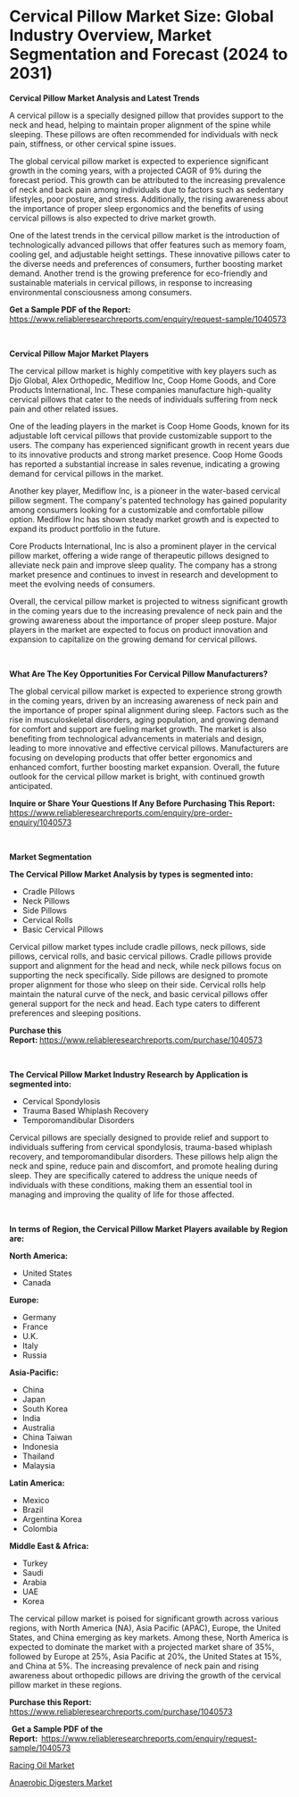 <p><h1>Cervical Pillow Market Size: Global Industry Overview, Market Segmentation and Forecast (2024 to 2031)</h1></p><p><strong>Cervical Pillow Market Analysis and Latest Trends</strong></p>
<p><p>A cervical pillow is a specially designed pillow that provides support to the neck and head, helping to maintain proper alignment of the spine while sleeping. These pillows are often recommended for individuals with neck pain, stiffness, or other cervical spine issues.</p><p>The global cervical pillow market is expected to experience significant growth in the coming years, with a projected CAGR of 9% during the forecast period. This growth can be attributed to the increasing prevalence of neck and back pain among individuals due to factors such as sedentary lifestyles, poor posture, and stress. Additionally, the rising awareness about the importance of proper sleep ergonomics and the benefits of using cervical pillows is also expected to drive market growth.</p><p>One of the latest trends in the cervical pillow market is the introduction of technologically advanced pillows that offer features such as memory foam, cooling gel, and adjustable height settings. These innovative pillows cater to the diverse needs and preferences of consumers, further boosting market demand. Another trend is the growing preference for eco-friendly and sustainable materials in cervical pillows, in response to increasing environmental consciousness among consumers.</p></p>
<p><strong>Get a Sample PDF of the Report:&nbsp;</strong> <a href="https://www.reliableresearchreports.com/enquiry/request-sample/1040573">https://www.reliableresearchreports.com/enquiry/request-sample/1040573</a></p>
<p>&nbsp;</p>
<p><strong>Cervical Pillow Major Market Players</strong></p>
<p><p>The cervical pillow market is highly competitive with key players such as Djo Global, Alex Orthopedic, Mediflow Inc, Coop Home Goods, and Core Products International, Inc. These companies manufacture high-quality cervical pillows that cater to the needs of individuals suffering from neck pain and other related issues.</p><p>One of the leading players in the market is Coop Home Goods, known for its adjustable loft cervical pillows that provide customizable support to the users. The company has experienced significant growth in recent years due to its innovative products and strong market presence. Coop Home Goods has reported a substantial increase in sales revenue, indicating a growing demand for cervical pillows in the market.</p><p>Another key player, Mediflow Inc, is a pioneer in the water-based cervical pillow segment. The company's patented technology has gained popularity among consumers looking for a customizable and comfortable pillow option. Mediflow Inc has shown steady market growth and is expected to expand its product portfolio in the future.</p><p>Core Products International, Inc is also a prominent player in the cervical pillow market, offering a wide range of therapeutic pillows designed to alleviate neck pain and improve sleep quality. The company has a strong market presence and continues to invest in research and development to meet the evolving needs of consumers.</p><p>Overall, the cervical pillow market is projected to witness significant growth in the coming years due to the increasing prevalence of neck pain and the growing awareness about the importance of proper sleep posture. Major players in the market are expected to focus on product innovation and expansion to capitalize on the growing demand for cervical pillows.</p></p>
<p>&nbsp;</p>
<p><strong>What Are The Key Opportunities For Cervical Pillow Manufacturers?</strong></p>
<p><p>The global cervical pillow market is expected to experience strong growth in the coming years, driven by an increasing awareness of neck pain and the importance of proper spinal alignment during sleep. Factors such as the rise in musculoskeletal disorders, aging population, and growing demand for comfort and support are fueling market growth. The market is also benefiting from technological advancements in materials and design, leading to more innovative and effective cervical pillows. Manufacturers are focusing on developing products that offer better ergonomics and enhanced comfort, further boosting market expansion. Overall, the future outlook for the cervical pillow market is bright, with continued growth anticipated.</p></p>
<p><strong>Inquire or Share Your Questions If Any Before Purchasing This Report:</strong> <a href="https://www.reliableresearchreports.com/enquiry/pre-order-enquiry/1040573">https://www.reliableresearchreports.com/enquiry/pre-order-enquiry/1040573</a></p>
<p>&nbsp;</p>
<p><strong>Market Segmentation</strong></p>
<p><strong>The Cervical Pillow Market Analysis by types is segmented into:</strong></p>
<p><ul><li>Cradle Pillows</li><li>Neck Pillows</li><li>Side Pillows</li><li>Cervical Rolls</li><li>Basic Cervical Pillows</li></ul></p>
<p><p>Cervical pillow market types include cradle pillows, neck pillows, side pillows, cervical rolls, and basic cervical pillows. Cradle pillows provide support and alignment for the head and neck, while neck pillows focus on supporting the neck specifically. Side pillows are designed to promote proper alignment for those who sleep on their side. Cervical rolls help maintain the natural curve of the neck, and basic cervical pillows offer general support for the neck and head. Each type caters to different preferences and sleeping positions.</p></p>
<p><strong>Purchase this Report:&nbsp;</strong><a href="https://www.reliableresearchreports.com/purchase/1040573">https://www.reliableresearchreports.com/purchase/1040573</a></p>
<p>&nbsp;</p>
<p><strong>The Cervical Pillow Market Industry Research by Application is segmented into:</strong></p>
<p><ul><li>Cervical Spondylosis</li><li>Trauma Based Whiplash Recovery</li><li>Temporomandibular Disorders</li></ul></p>
<p><p>Cervical pillows are specially designed to provide relief and support to individuals suffering from cervical spondylosis, trauma-based whiplash recovery, and temporomandibular disorders. These pillows help align the neck and spine, reduce pain and discomfort, and promote healing during sleep. They are specifically catered to address the unique needs of individuals with these conditions, making them an essential tool in managing and improving the quality of life for those affected.</p></p>
<p>&nbsp;</p>
<p><strong>In terms of Region, the Cervical Pillow Market Players available by Region are:</strong></p>
<p>
    <p> <strong> North America: </strong>
        <ul>
            <li>United States</li>
            <li>Canada</li>
        </ul>
        </p> 
    <p> <strong> Europe: </strong>
        <ul>
            <li>Germany</li>
            <li>France</li>
            <li>U.K.</li>
            <li>Italy</li>
            <li>Russia</li>
        </ul>
        </p> 
    <p> <strong> Asia-Pacific: </strong>
        <ul>
            <li>China</li>
            <li>Japan</li>
            <li>South Korea</li>
            <li>India</li>
            <li>Australia</li>
            <li>China Taiwan</li>
            <li>Indonesia</li>
            <li>Thailand</li>
            <li>Malaysia</li>
        </ul>
        </p> 
    <p> <strong> Latin America: </strong>
        <ul>
            <li>Mexico</li>
            <li>Brazil</li>
            <li>Argentina Korea</li>
            <li>Colombia</li>
        </ul>
        </p> 
    <p> <strong> Middle East & Africa: </strong>
        <ul>
            <li>Turkey</li>
            <li>Saudi</li>
            <li>Arabia</li>
            <li>UAE</li>
            <li>Korea</li>
        </ul>
    </p>
    </p>
<p><p>The cervical pillow market is poised for significant growth across various regions, with North America (NA), Asia Pacific (APAC), Europe, the United States, and China emerging as key markets. Among these, North America is expected to dominate the market with a projected market share of 35%, followed by Europe at 25%, Asia Pacific at 20%, the United States at 15%, and China at 5%. The increasing prevalence of neck pain and rising awareness about orthopedic pillows are driving the growth of the cervical pillow market in these regions.</p></p>
<p><strong>Purchase this Report: </strong><a href="https://www.reliableresearchreports.com/purchase/1040573">https://www.reliableresearchreports.com/purchase/1040573</a></p>
<p>&nbsp;<strong>Get a Sample PDF of the Report:&nbsp;&nbsp;</strong><a href="https://www.reliableresearchreports.com/enquiry/request-sample/1040573">https://www.reliableresearchreports.com/enquiry/request-sample/1040573</a></p>
<p><strong></strong></p>
<p><p><a href="https://cautious-neon-760.notion.site/Racing-Oil-Market-Size-Evaluating-its-Market-Trends-Growth-and-Projections-2024-2031-6edf8d4aac20459e9e7edf776a928492">Racing Oil Market</a></p><p><a href="https://view.publitas.com/reportprime-1/insights-into-anaerobic-digesters-market-size-analysing-market-share-trends-and-growth-from-2024-to-2031/">Anaerobic Digesters Market</a></p></p>